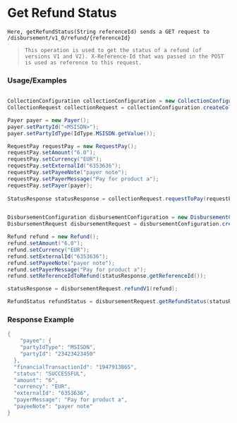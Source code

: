 # Get Refund Status

`Here, getRefundStatus(String referenceId) sends a GET request to /disbursement/v1_0/refund/{referenceId}`

> `This operation is used to get the status of a refund (of versions V1 and V2). X-Reference-Id that was passed in the POST is used as reference to this request.`

### Usage/Examples

```java

CollectionConfiguration collectionConfiguration = new CollectionConfiguration("<COLLECTION_SUBSCRIPTION_KEY>", "<REFERENCE_ID>", "<API_KEY>","<MODE>","<TARGET_ENVIRONMENT>").addCallBackUrl("<CALLBACK_URL>");
CollectionRequest collectionRequest = collectionConfiguration.createCollectionRequest();

Payer payer = new Payer();
payer.setPartyId("<MSISDN>");
payer.setPartyIdType(IdType.MSISDN.getValue());

RequestPay requestPay = new RequestPay();
requestPay.setAmount("6.0");
requestPay.setCurrency("EUR");
requestPay.setExternalId("6353636");
requestPay.setPayeeNote("payer note");
requestPay.setPayerMessage("Pay for product a");
requestPay.setPayer(payer);
            
StatusResponse statusResponse = collectionRequest.requestToPay(requestPay);


DisbursementConfiguration disbursementConfiguration = new DisbursementConfiguration("<DISBURSEMENT_SUBSCRIPTION_KEY>", "<REFERENCE_ID>", "<API_KEY>","<MODE>","<TARGET_ENVIRONMENT>").addCallBackUrl("<CALLBACK_URL>");
DisbursementRequest disbursementRequest = disbursementConfiguration.createDisbursementRequest();

Refund refund = new Refund();
refund.setAmount("6.0");
refund.setCurrency("EUR");
refund.setExternalId("6353636");
refund.setPayeeNote("payer note");
refund.setPayerMessage("Pay for product a");
refund.setReferenceIdToRefund(statusResponse.getReferenceId());

statusResponse = disbursementRequest.refundV1(refund);

RefundStatus refundStatus = disbursementRequest.getRefundStatus(statusResponse.getReferenceId());
```

### Response Example

```java
{
    "payee": {
    "partyIdType": "MSISDN",
    "partyId": "23423423450"
  },
  "financialTransactionId": "1947913865",
  "status": "SUCCESSFUL",
  "amount": "6",
  "currency": "EUR",
  "externalId": "6353636",
  "payerMessage": "Pay for product a",
  "payeeNote": "payer note"
}
```